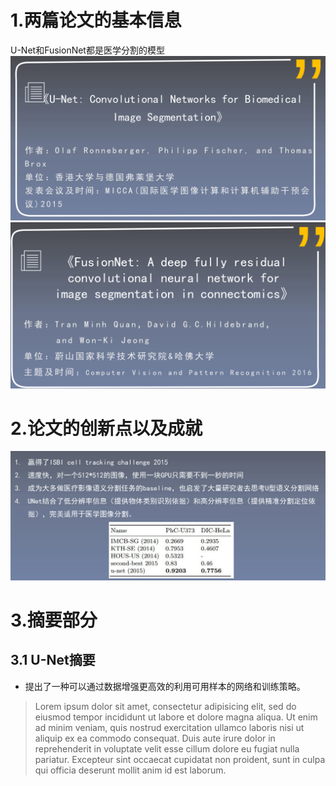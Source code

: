# 1.两篇论文的基本信息  
U-Net和FusionNet都是医学分割的模型
![](assets/U-Net_&_FusionNet-8832641b.png)  
![](assets/U-Net_&_FusionNet-02312e4b.png)  
# 2.论文的创新点以及成就
![](assets/U-Net_&_FusionNet-f4be7d8c.png)
# 3.摘要部分
## 3.1 U-Net摘要
- 提出了一种可以通过数据增强更高效的利用可用样本的网络和训练策略。
> Lorem ipsum dolor sit amet, consectetur adipisicing elit, sed do eiusmod tempor incididunt ut labore et dolore magna aliqua. Ut enim ad minim veniam, quis nostrud exercitation ullamco laboris nisi ut aliquip ex ea commodo consequat. Duis aute irure dolor in reprehenderit in voluptate velit esse cillum dolore eu fugiat nulla pariatur. Excepteur sint occaecat cupidatat non proident, sunt in culpa qui officia deserunt mollit anim id est laborum.  
